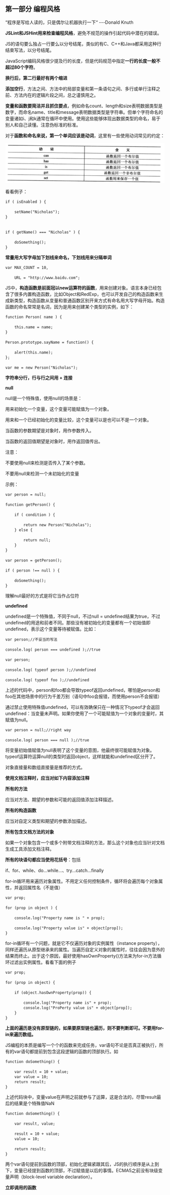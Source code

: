 ## 第一部分 编程风格 ##

“程序是写给人读的，只是偶尔让机器执行一下“ 		---Donald Knuth

**JSLint和JSHint用来检查编程风格**，避免不规范的操作引起代码中潜在的错误。

JS的语句要么独占一行要么以分号结尾，类似的有C、C++和Java都采用这种行结束写法，以分号结尾。

JavaScript编码风格很少提及行的长度，但是代码规范中指定**一行的长度一般不超过80个字符**。

**换行后，第二行最好有两个缩进**

**添加空行**，方法之间、方法中的局部变量和第一条语句之间、多行或单行注释之前、方法内在的逻辑片段之间，总之谨慎用之。

**变量和函数要简洁并且抓住要点**，例如命名count、length和size表明数据类型是数字，而命名name、title和message表明数据类型是字符串。但单个字符命名的变量诸如i、j和k通常在循环中使用。使用这些能够体现出数据类型的命名，易于别人和自己读懂。注意伪标准的标准。

对于**函数和命名来说，第一个单词应该是动词**，这里有一些使用动词常见的约定：

![](images/first.png)

看看例子：

	if ( isEnabled ) {

		setName("Nicholas");
	}


	if ( getName() === "Nicholas" ) {

		doSomething();
	}

**常量用大写字母加下划线来命名，下划线用来分隔单词**

	var MAX_COUNT = 10,

		URL = "http://www.baidu.com";

JS中，**构造函数是前面冠以new运算符的函数**，用来创建对象。语言本身已经包含了很多内置构造函数，比如Object和RedExp，也可以开发自己的构造函数来生成新类型，构造函数从变量和普通函数区别开来方式有命名用大写字母开始。构造函数的命名常常是名词，因为是用来创建某个类型的实例，如下：

	function Person( name ) {

		this.name = name;
	}

	Person.prototype.sayName = function() {

		alert(this.name);
	};

	var me = new Person("Nicholas");

**字符串分行，行与行之间用 + 连接**

**null**

null是一个特殊值，使用null的场景是：

用来初始化一个变量，这个变量可能赋值为一个对象。

用来和一个已经初始化的变量比较，这个变量可以是也可以不是一个对象。

当函数的参数期望是对象时，用作参数传入。

当函数的返回值期望是对象时，用作返回值传出。

注意：

不要使用null来检测是否传入了某个参数。

不要用null来检测一个未初始化的变量

示例：

	var person = null;

	function getPerson() {

		if ( condition ) {

			return new Person("Nicholas");
		} else {

			return null;
		}
	}

	var person = getPerson();

	if ( person !== null ) {

		doSomething();
	}

理解null最好的方式是将它当作占位符

**undefined**

undefined是一个特殊值，不同于null，不过null = undefined结果为true，不过undefined的用途和前者不同。那些没有被初始化的变量都有一个初始值即undefined，表示这个变量等待被赋值。比如：

	var person;//不妥当的写法

	console.log( person === undefined );//true

	var person;

	console.log( typeof person );//undefined

	console.log( typeof foo );//undefined

上述的代码中，person和foo都会导致typeof返回undefined，哪怕是person和foo在其他场景中的行为千差万别（语句中foo会报错，而使用person不会报错）

通过禁止使用特殊值undefined，可以有效确保只在一种情况下typeof才会返回undefined：当变量未声明。如果你使用了一个可能赋值为一个对象的变量时，其赋值为null。

	var person = null;//right way

	console.log( person === null );//true

将变量初始值赋值为null表明了这个变量的意图，他最终很可能赋值为对象。typeof运算符运算null的类型时返回object，这样就能和undefined区分开了。

对象直接量和数组直接量是推荐的方式。

**使用文档注释时，应当对如下内容添加注释**

**所有的方法**

应当对方法、期望的参数和可能的返回值添加注释描述。

**所有的构造函数**

应当对自定义类型和期望的参数添加描述。

**所有包含文档方法的对象**

如果一个对象包含一个或多个附带文档注释的方法，那么这个对象也应当针对文档生成工具添加文档注释。

**所有的块语句都应当使用花括号**：包括

if、for、while、do...while...、try...catch...finally

for-in循环用来遍历对象属性。不用定义任何控制条件，循环将会遍历每个对象属性，并返回属性名（不是值）

	var prop;
	
	for (prop in object ) {

		console.log("Property name is " + prop);

		console.log("Property value is" + object[prop]);
	}

for-in循环有一个问题，就是它不仅遍历对象的实例属性（instance property），同样还遍历从原型继承来的属性。当遍历自定义对象的属性时，往往会因为意外的结果而终止。出于这个原因，最好使用hasOwnProperty()方法来为for-in方法循环过滤出实例属性。看看下面的例子

	var prop;

	for (prop in object) {

		if (object.hasOwnProperty(prop)) {

			console.log("Property name is" + prop);
			console.log("ProPerty value is" + object[prop]);
		}
	}

**上面的遍历是没有原型链的，如果要原型链也遍历，则不要判断即可。不要用for-in来遍历数组。**

JS编程的本质是编写一个个的函数来完成任务，var语句不论是否真正被执行，所有的var语句都提前到包含这段逻辑的函数的顶部执行。如

	function doSomething() {

		var result = 10 + value;
		var value = 10;
		return result;
	}

上述代码块中，变量value在声明之前就参与了运算，这是合法的，尽管result最后的结果是个特殊值NaN

	function doSomething() {

		var result, value;

		result = 10 + value;
		value = 10;

		return result;
	}

两个var语句提前到函数的顶部，初始化逻辑紧跟其后，JS的执行顺序是从上到下，变量已经提到函数的顶部，不过赋值是以后的事情。ECMA5之前没有块级变量声明（block-level variable declaration）。

**立即调用的函数**







